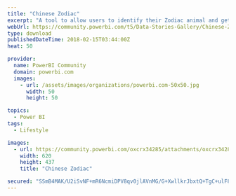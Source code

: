 ```yaml
---
title: "Chinese Zodiac"
excerpt: "A tool to allow users to identify their Zodiac animal and get deeper analysis on the characteristics and up coming luck for the year ahead. Kung Hei"
webUrl: https://community.powerbi.com/t5/Data-Stories-Gallery/Chinese-Zodiac/m-p/358800
type: download
publishedDateTime: 2018-02-15T03:44:00Z
heat: 50

provider:
  name: PowerBI Community
  domain: powerbi.com
  images:
    - url: /assets/images/organizations/powerbi.com-50x50.jpg
      width: 50
      height: 50

topics:
  - Power BI
tags:
  - Lifestyle

images:
  - url: https://community.powerbi.com/oxcrx34285/attachments/oxcrx34285/DataStoriesGallery/1633/1/Year%20of%20the%20Dog.jpg
    width: 620
    height: 437
    title: "Chinese Zodiac"

secured: "SSmB4MAK/U2iSvNF+mR6NcmiDPV8qv0jlAVnMG/G+XwllkrJbxtQ+TgC+ulF8sqieugtu14USCH/qHY8dqwK8nEBeO+VJiVfDgeGdht5XsvDFPa/z8ZSU0wI/Tc82YlyLHqkntWz5B7sMJtcL72ZzQBaBqdwbq9zDF35cu82XEot3EYhtJEJGq3C2XFFRvGZpzbGRuXKjoVkWSvr7KHPmWvtaPKTiF6OIsSp/Rw7bLyWB8uzYPJmGzX/jqOMR87nJk0HqkPrULDL/v89yOYRsXJS773xsOaW+c6Y3h2Y+uiSh2I47Y89f41L70DCV6JFbg4Qc9wZkpH7I79qr+v5YeevZK5g3HxwNeELvRD0P/+F+krntlMqp2nwQZI+EbDM;eaMe1ILWy6YIsBGiS6/7mg=="
---
```


